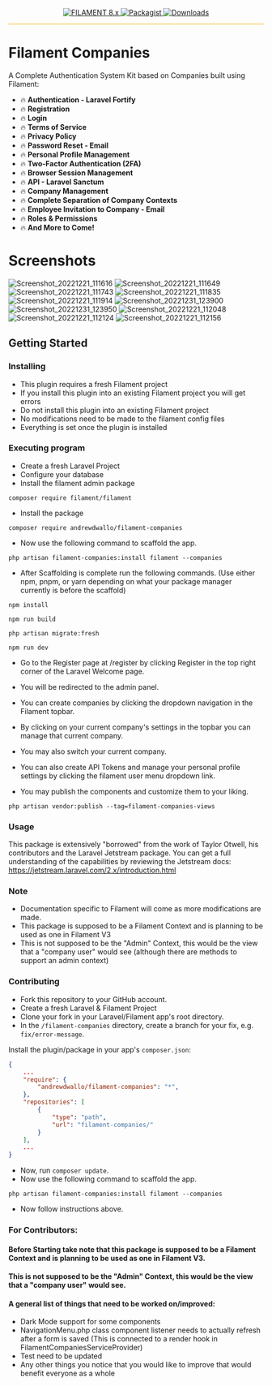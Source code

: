 <p align="center">
    <a href="https://filamentadmin.com/docs/2.x/admin/installation">
        <img alt="FILAMENT 8.x" src="https://img.shields.io/badge/FILAMENT-2.x-EBB304?style=for-the-badge">
    </a>
    <a href="https://packagist.org/packages/andrewdwallo/filament-companies">
        <img alt="Packagist" src="https://img.shields.io/packagist/v/andrewdwallo/filament-companies.svg?style=for-the-badge&logo=packagist">
    </a>
    <a href="https://packagist.org/packages/andrewdwallo/filament-companies">
        <img alt="Downloads" src="https://img.shields.io/packagist/dt/andrewdwallo/filament-companies.svg?style=for-the-badge" >
    </a>
</p>

<hr style="background-color: #ebb304">

# Filament Companies

A Complete Authentication System Kit based on Companies built using Filament:
- :fire: **Authentication - Laravel Fortify** 
- :fire: **Registration** 
- :fire: **Login** 
- :fire: **Terms of Service**
- :fire: **Privacy Policy**
- :fire: **Password Reset - Email**
- :fire: **Personal Profile Management**
- :fire: **Two-Factor Authentication (2FA)**
- :fire: **Browser Session Management**
- :fire: **API - Laravel Sanctum**
- :fire: **Company Management**
- :fire: **Complete Separation of Company Contexts**
- :fire: **Employee Invitation to Company - Email**
- :fire: **Roles & Permissions**
- :fire: **And More to Come!**

# Screenshots
![Screenshot_20221221_111616](https://user-images.githubusercontent.com/104294090/209055363-6bfefe27-12d3-4377-8a31-a2249408261b.png)
![Screenshot_20221221_111649](https://user-images.githubusercontent.com/104294090/209055364-bb1e37a9-6eff-4572-b836-1690b2642b42.png)
![Screenshot_20221221_111743](https://user-images.githubusercontent.com/104294090/209055365-9924d38b-61db-4e20-a981-784cab595a80.png)
![Screenshot_20221221_111835](https://user-images.githubusercontent.com/104294090/209055367-e8928278-ca2c-4d7a-ba99-455ed31f2aaa.png)
![Screenshot_20221221_111914](https://user-images.githubusercontent.com/104294090/209055369-af8ab8e7-cf3e-4c17-91ec-a6846b705462.png)
![Screenshot_20221231_123900](https://user-images.githubusercontent.com/104294090/210151569-ab0ccbaf-2c3e-440f-9e6f-9cceabaa0e2f.png)
![Screenshot_20221231_123950](https://user-images.githubusercontent.com/104294090/210151570-d36cfa65-aefa-4efd-a5e3-7579e7c20212.png)
![Screenshot_20221221_112048](https://user-images.githubusercontent.com/104294090/209055373-289b561c-389f-4e4b-b69b-b73b1a6367b9.png)
![Screenshot_20221221_112124](https://user-images.githubusercontent.com/104294090/209055374-21e18d5b-4c9c-4608-af30-a17216f09f51.png)
![Screenshot_20221221_112156](https://user-images.githubusercontent.com/104294090/209055375-a6e0dee6-bf10-487e-ab25-a69524fec524.png)

## Getting Started

### Installing

* This plugin requires a fresh Filament project
* If you install this plugin into an existing Filament project you will get errors
* Do not install this plugin into an existing Filament project
* No modifications need to be made to the filament config files
* Everything is set once the plugin is installed

### Executing program

* Create a fresh Laravel Project
* Configure your database
* Install the filament admin package

```
composer require filament/filament
```

* Install the package
```
composer require andrewdwallo/filament-companies
```

* Now use the following command to scaffold the app.
```
php artisan filament-companies:install filament --companies
```

* After Scaffolding is complete run the following commands. (Use either npm, pnpm, or yarn depending on what your package manager currently is before the scaffold)
```
npm install
```
```
npm run build
```
```
php artisan migrate:fresh
```
```
npm run dev
```

* Go to the Register page at /register by clicking Register in the top right corner of the Laravel Welcome page.
* You will be redirected to the admin panel.
* You can create companies by clicking the dropdown navigation in the Filament topbar.
* By clicking on your current company's settings in the topbar you can manage that current company.
* You may also switch your current company.
* You can also create API Tokens and manage your personal profile settings by clicking the filament user menu dropdown link.

* You may publish the components and customize them to your liking.
```
php artisan vendor:publish --tag=filament-companies-views
```

### Usage
This package is extensively "borrowed" from the work of Taylor Otwell, his contributors and the Laravel Jetstream package. You can get a full understanding of the capabilities by reviewing the Jetstream docs:
https://jetstream.laravel.com/2.x/introduction.html

### Note
* Documentation specific to Filament will come as more modifications are made.
* This package is supposed to be a Filament Context and is planning to be used as one in Filament V3
* This is not supposed to be the "Admin" Context, this would be the view that a "company user" would see (although there are methods to support an admin context)

### Contributing
* Fork this repository to your GitHub account.
* Create a fresh Laravel & Filament Project
* Clone your fork in your Laravel/Filament app's root directory.
* In the `/filament-companies` directory, create a branch for your fix, e.g. `fix/error-message`.

Install the plugin/package in your app's `composer.json`:

```json
{
    ...
    "require": {
        "andrewdwallo/filament-companies": "*",
    },
    "repositories": [
        {
            "type": "path",
            "url": "filament-companies/"
        }
    ],
    ...
}
```

* Now, run `composer update`.
* Now use the following command to scaffold the app.
```
php artisan filament-companies:install filament --companies
```
* Now follow instructions above.

### For Contributors:

#### Before Starting take note that this package is supposed to be a Filament Context and is planning to be used as one in Filament V3.
#### This is not supposed to be the "Admin" Context, this would be the view that a "company user" would see.

#### A general list of things that need to be worked on/improved:

* Dark Mode support for some components
* NavigationMenu.php class component listener needs to actually refresh after a form is saved (This is connected to a render hook in FilamentCompaniesServiceProvider)
* Test need to be updated
* Any other things you notice that you would like to improve that would benefit everyone as a whole
